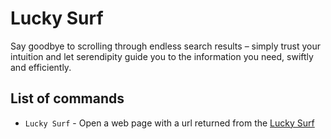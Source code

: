 # Lucky Surf

Say goodbye to scrolling through endless search results – simply trust your intuition and let serendipity guide you to
the information you need, swiftly and efficiently.

## List of commands

- `Lucky Surf` - Open a web page with a url returned from the [Lucky Surf](https://lucky.surf/)
